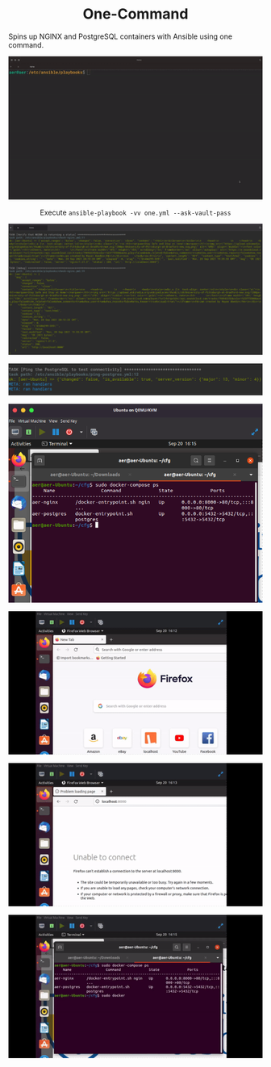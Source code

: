 # <div align="center">One-Command</div>
Spins up NGINX and PostgreSQL containers with Ansible using one command.

<div align="center">
 
![One](https://github.com/rehtsira/One-Command/blob/main/images/one.gif)

 
Execute `ansible-playbook -vv one.yml --ask-vault-pass`

![Nginx-check](https://github.com/rehtsira/One-Command/blob/main/images/NGINX-check.png)
 
![PostgreSQL-check](https://github.com/rehtsira/One-Command/blob/main/images/PostgreSQL%20ping.png) 
 
![Docker-Compose-Process](https://github.com/rehtsira/One-Command/blob/main/images/Docker-Compose%20Processes.png)
 
![before-compose](https://github.com/rehtsira/One-Command/blob/main/images/before-compose.gif)
 
![after-compose](https://github.com/rehtsira/One-Command/blob/main/images/after-compose.gif)
 
![table-check](https://github.com/rehtsira/One-Command/blob/main/images/postgres-check.gif)
 
 
